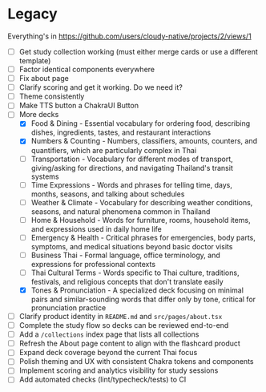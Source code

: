 # Legacy

Everything's in https://github.com/users/cloudy-native/projects/2/views/1

- [ ] Get study collection working (must either merge cards or use a different template)
- [ ] Factor identical components everywhere
- [ ] Fix about page
- [ ] Clarify scoring and get it working. Do we need it?
- [ ] Theme consistently
- [ ] Make TTS button a ChakraUI Button
- [ ] More decks
    - [x] Food & Dining - Essential vocabulary for ordering food, describing dishes, ingredients, tastes, and restaurant interactions
    - [x] Numbers & Counting - Numbers, classifiers, amounts, counters, and quantifiers, which are particularly complex in Thai
    - [ ] Transportation - Vocabulary for different modes of transport, giving/asking for directions, and navigating Thailand's transit systems
    - [ ] Time Expressions - Words and phrases for telling time, days, months, seasons, and talking about schedules
    - [ ] Weather & Climate - Vocabulary for describing weather conditions, seasons, and natural phenomena common in Thailand
    - [ ] Home & Household - Words for furniture, rooms, household items, and expressions used in daily home life
    - [ ] Emergency & Health - Critical phrases for emergencies, body parts, symptoms, and medical situations beyond basic doctor visits
    - [ ] Business Thai - Formal language, office terminology, and expressions for professional contexts
    - [ ] Thai Cultural Terms - Words specific to Thai culture, traditions, festivals, and religious concepts that don't translate easily
    - [x] Tones & Pronunciation - A specialized deck focusing on minimal pairs and similar-sounding words that differ only by tone, critical for pronunciation practice
- [ ] Clarify product identity in `README.md` and `src/pages/about.tsx`
- [ ] Complete the study flow so decks can be reviewed end-to-end
- [ ] Add a `/collections` index page that lists all collections
- [ ] Refresh the About page content to align with the flashcard product
- [ ] Expand deck coverage beyond the current Thai focus
- [ ] Polish theming and UX with consistent Chakra tokens and components
- [ ] Implement scoring and analytics visibility for study sessions
- [ ] Add automated checks (lint/typecheck/tests) to CI
